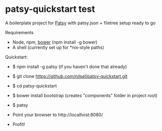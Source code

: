 patsy-quickstart test
=====================

A boilerplate project for [Patsy](http://github.com/phun-ky/patsy) with patsy.json + filetree setup ready to go

Requirements
- Node, npm, [bower](https://github.com/twitter/bower) (npm install -g bower)
- A shell (currently set up for *nix-style paths)

Quickstart:
- $ npm install -g patsy (if you haven't done that already)
- $ git clone https://github.com/nilsel/patsy-quickstart.git
- $ cd patsy-quickstart
- $ bower install bootstrap (creates "components" folder in project root)
- $ patsy

- Point your browser to http://localhost:8080/
- Profit!
